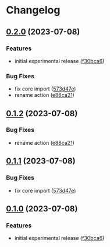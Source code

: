 # Changelog

## [0.2.0](https://github.com/browser-actions/release-chrome-extension/compare/release-chrome-extension-v0.1.2...release-chrome-extension-v0.2.0) (2023-07-08)


### Features

* initial experimental release ([f30bca6](https://github.com/browser-actions/release-chrome-extension/commit/f30bca6509400b9d2eac50e9b739b2c0883da8ec))


### Bug Fixes

* fix core import ([573d47e](https://github.com/browser-actions/release-chrome-extension/commit/573d47e490006af5133200167a708e17816360ab))
* rename action ([e88ca21](https://github.com/browser-actions/release-chrome-extension/commit/e88ca21e14e193e69067f4ded7c8469b3cdd308d))

## [0.1.2](https://github.com/browser-actions/release-chrome-extension/compare/release-chrome-extension-v0.1.1...release-chrome-extension-v0.1.2) (2023-07-08)


### Bug Fixes

* rename action ([e88ca21](https://github.com/browser-actions/release-chrome-extension/commit/e88ca21e14e193e69067f4ded7c8469b3cdd308d))

## [0.1.1](https://github.com/browser-actions/publish-chrome-extension/compare/publish-chrome-addon-v0.1.0...publish-chrome-addon-v0.1.1) (2023-07-08)


### Bug Fixes

* fix core import ([573d47e](https://github.com/browser-actions/publish-chrome-extension/commit/573d47e490006af5133200167a708e17816360ab))

## [0.1.0](https://github.com/browser-actions/publish-chrome-extension/compare/publish-chrome-addon-v0.0.1...publish-chrome-addon-v0.1.0) (2023-07-08)


### Features

* initial experimental release ([f30bca6](https://github.com/browser-actions/publish-chrome-extension/commit/f30bca6509400b9d2eac50e9b739b2c0883da8ec))
